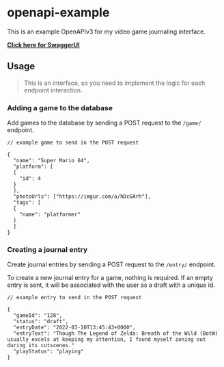 # openapi-example

This is an example OpenAPIv3 for my video game journaling interface.

**[Click here for SwaggerUI](https://handoniumumumum.github.io/openapi-JournalExample)**

## Usage

> This is an interface, so you need to implement the logic for each endpoint interaction.

### Adding a game to the database

Add games to the database by sending a POST request to the `/game/` endpoint.

```
// example game to send in the POST request

{
  "name": "Super Mario 64",
  "platform": [
  {
    "id": 4
  }
  ],
  "photoUrls": ["https://imgur.com/a/hDcGArh"],
  "tags": [
  {
    "name": "platformer"
  }
  ]
}
```

### Creating a journal entry

Create journal entries by sending a POST request to the `/entry/` endpoint.

To create a new journal entry for a game, nothing is required. If an empty entry is sent, it will be associated with the user as a draft with a unique id.

```
// example entry to send in the POST request

{
  "gameId": "128",
  "status": "draft",
  "entryDate": "2022-03-10T13:45:43+0000",
  "entryText": "Though The Legend of Zelda: Breath of the Wild (BotW) usually excels at keeping my attention, I found myself zoning out during its cutscenes."
  "playStatus": "playing"
}
```
